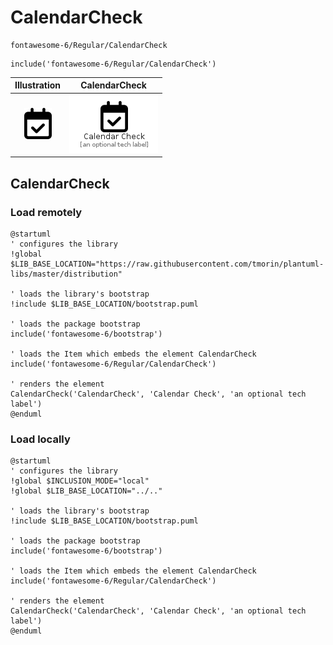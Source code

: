 # CalendarCheck


```text
fontawesome-6/Regular/CalendarCheck
```

```text
include('fontawesome-6/Regular/CalendarCheck')
```



| Illustration | CalendarCheck |
| :---: | :---: |
| ![illustration for Illustration](../../fontawesome-6/Regular/CalendarCheck.png) | ![illustration for CalendarCheck](../../fontawesome-6/Regular/CalendarCheck.Local.png) |




## CalendarCheck

### Load remotely
```plantuml
@startuml
' configures the library
!global $LIB_BASE_LOCATION="https://raw.githubusercontent.com/tmorin/plantuml-libs/master/distribution"

' loads the library's bootstrap
!include $LIB_BASE_LOCATION/bootstrap.puml

' loads the package bootstrap
include('fontawesome-6/bootstrap')

' loads the Item which embeds the element CalendarCheck
include('fontawesome-6/Regular/CalendarCheck')

' renders the element
CalendarCheck('CalendarCheck', 'Calendar Check', 'an optional tech label')
@enduml
```

### Load locally
```plantuml
@startuml
' configures the library
!global $INCLUSION_MODE="local"
!global $LIB_BASE_LOCATION="../.."

' loads the library's bootstrap
!include $LIB_BASE_LOCATION/bootstrap.puml

' loads the package bootstrap
include('fontawesome-6/bootstrap')

' loads the Item which embeds the element CalendarCheck
include('fontawesome-6/Regular/CalendarCheck')

' renders the element
CalendarCheck('CalendarCheck', 'Calendar Check', 'an optional tech label')
@enduml
```

